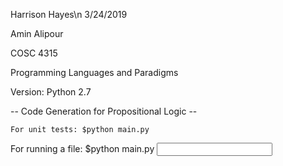 Harrison Hayes\n
3/24/2019

Amin Alipour

COSC 4315

Programming Languages and Paradigms


Version: Python 2.7

-- Code Generation for Propositional Logic --


    For unit tests: $python main.py


For running a file: $python main.py <input file>
